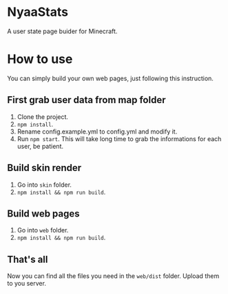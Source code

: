 # NyaaStats
A user state page buider for Minecraft.

# How to use
You can simply build your own web pages, just following this instruction.

## First grab user data from map folder
1. Clone the project.
2. `npm install`.
3. Rename config.example.yml to config.yml and modify it.
4. Run `npm start`. This will take long time to grab the informations for each user, be patient.

## Build skin render
1. Go into `skin` folder.
2. `npm install && npm run build`.

## Build web pages
1. Go into `web` folder.
2. `npm install && npm run build`.

## That's all
Now you can find all the files you need in the `web/dist` folder. Upload them to you server.
